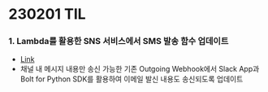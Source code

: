 # 230201 TIL
### 1. Lambda를 활용한 SNS 서비스에서 SMS 발송 함수 업데이트
* [Link](https://www.devops-eljoe.com/fbc8637d-60d7-4135-ab52-27aa9906db6d)
* 채널 내 메시지 내용만 송신 가능한 기존 Outgoing Webhook에서
Slack App과 Bolt for Python SDK를 활용하여 이메일 발신 내용도 송신되도록 업데이트